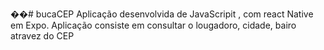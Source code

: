 ��#   b u c a C E P 
 
 Aplicação desenvolvida de JavaScripit , com react Native em Expo. Aplicação consiste em consultar o lougadoro, cidade, bairo atravez do CEP
